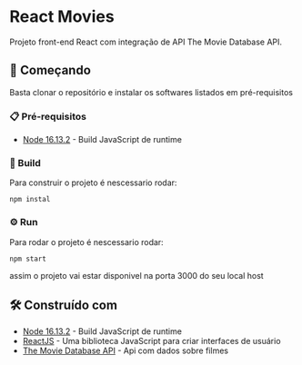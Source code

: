 # React Movies
Projeto front-end React com integração de API The Movie Database API.

## 🚀 Começando
Basta clonar o repositório e instalar os softwares listados em pré-requisitos

### 📋 Pré-requisitos
* [Node 16.13.2](https://nodejs.org/en/docs/) - Build JavaScript de runtime


### 🔧 Build
Para construir o projeto é nescessario rodar:
```
npm instal
```

### ⚙️ Run
Para rodar o projeto é nescessario rodar:
```
npm start
```
assim o projeto vai estar disponivel na porta 3000 do seu local host

## 🛠️ Construído com

* [Node 16.13.2](https://nodejs.org/en/docs/) - Build JavaScript de runtime
* [ReactJS](https://pt-br.reactjs.org) - Uma biblioteca JavaScript para criar interfaces de usuário
* [The Movie Database API](https://developers.themoviedb.org/3/getting-started/introduction) - Api com dados sobre filmes
